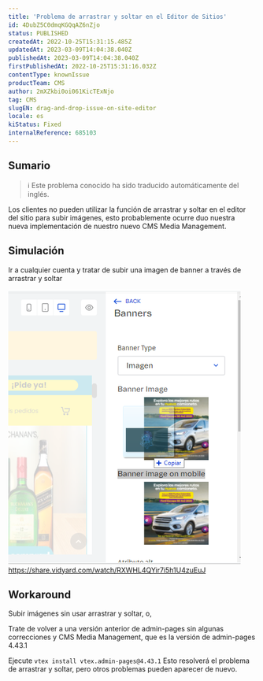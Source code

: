 ```yaml
---
title: 'Problema de arrastrar y soltar en el Editor de Sitios'
id: 4DubZ5C0dmqKGQqAZ6nZjo
status: PUBLISHED
createdAt: 2022-10-25T15:31:15.485Z
updatedAt: 2023-03-09T14:04:38.040Z
publishedAt: 2023-03-09T14:04:38.040Z
firstPublishedAt: 2022-10-25T15:31:16.032Z
contentType: knownIssue
productTeam: CMS
author: 2mXZkbi0oi061KicTExNjo
tag: CMS
slugEN: drag-and-drop-issue-on-site-editor
locale: es
kiStatus: Fixed
internalReference: 685103
---
```


## Sumario

>ℹ️ Este problema conocido ha sido traducido automáticamente del inglés.


Los clientes no pueden utilizar la función de arrastrar y soltar en el editor del sitio para subir imágenes, esto probablemente ocurre duo nuestra nueva implementación de nuestro nuevo CMS Media Management.


##

## Simulación



Ir a cualquier cuenta y tratar de subir una imagen de banner a través de arrastrar y soltar

 ![](https://raw.githubusercontent.com/vtexdocs/help-center-content/refs/heads/main/docs/es/known-issues/CMS/problema-de-arrastrar-y-soltar-en-el-editor-de-sitios_1.png)
https://share.vidyard.com/watch/RXWHL4QYir7i5h1U4zuEuJ


##

## Workaround


Subir imágenes sin usar arrastrar y soltar, o,

Trate de volver a una versión anterior de admin-pages sin algunas correcciones y CMS Media Management, que es la versión de admin-pages 4.43.1

Ejecute `vtex install vtex.admin-pages@4.43.1`
Esto resolverá el problema de arrastrar y soltar, pero otros problemas pueden aparecer de nuevo.

